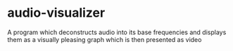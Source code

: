 # audio-visualizer
A program which deconstructs audio into its base frequencies and displays them as a visually pleasing graph which is then presented as video
